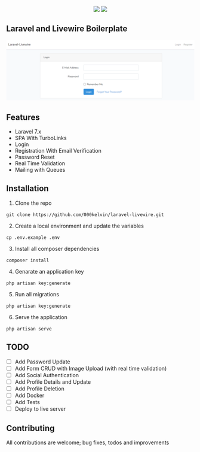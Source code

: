 <p align="center">
<img src="https://laravel.com/img/logomark.min.svg" width="100">
<img src="https://laravel-livewire.com/img/twitter.png" width="100">
</p>

## Laravel and Livewire Boilerplate

![Laravel-Livewire Login Preview](https://github.com/000kelvin/laravel-livewire/blob/master/public/preview.png)

## Features
- Laravel 7.x
- SPA With TurboLinks
- Login
- Registration With Email Verification
- Password Reset
- Real Time Validation
- Mailing with Queues

## Installation

1. Clone the repo
```
git clone https://github.com/000kelvin/laravel-livewire.git
```

2. Create a local environment and update the variables
```
cp .env.example .env
```

3. Install all composer dependencies
```
composer install
```

4. Genarate an application key
```
php artisan key:generate
```

5. Run all migrations
```
php artisan key:generate
```

6. Serve the application
```
php artisan serve
```


## TODO

- [ ] Add Password Update
- [ ] Add Form CRUD with Image Upload (with real time validation)
- [ ] Add Social Authentication
- [ ] Add Profile Details and Update
- [ ] Add Profile Deletion
- [ ] Add Docker
- [ ] Add Tests
- [ ] Deploy to live server

## Contributing

All contributions are welcome; bug fixes, todos and improvements
